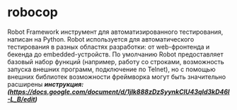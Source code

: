 # robocop
Robot Framework инструмент для автоматизированного тестирования, написан на Python. Robot используется для автоматического тестирования в разных областях разработки: от web-фронтенда и бекенда до embedded-устройств. По умолчанию Robot предоставляет базовый набор функций (например, работу со строками, возможность запуска внешних программ, подключение по Telnet), но с помощью внешних библиотек возможности фреймворка могут быть значительно расширены 
***инструкция: (https://docs.google.com/document/d/1jlk888zDzSyynkCIU43qId3kD46l-L_B/edit)***
